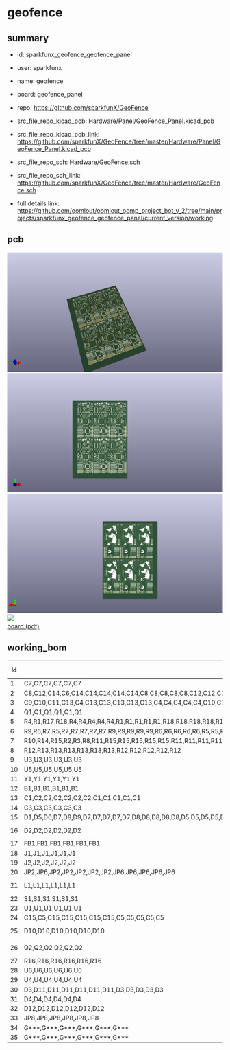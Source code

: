 # geofence
 
## summary 
* id: sparkfunx_geofence_geofence_panel
* user: sparkfunx
* name: geofence
* board: geofence_panel
* repo: https://github.com/sparkfunX/GeoFence
* src_file_repo_kicad_pcb: Hardware/Panel/GeoFence_Panel.kicad_pcb
* src_file_repo_kicad_pcb_link: https://github.com/sparkfunX/GeoFence/tree/master/Hardware/Panel/GeoFence_Panel.kicad_pcb


* src_file_repo_sch: Hardware/GeoFence.sch
* src_file_repo_sch_link: https://github.com/sparkfunX/GeoFence/tree/master/Hardware/GeoFence.sch
* full details link: https://github.com/oomlout/oomlout_oomp_project_bot_v_2/tree/main/projects/sparkfunx_geofence_geofence_panel/current_version/working  



## pcb  
![](working_3d_600.png) 
![](working_3d_front_600.png)  
![](working_3d_back_600.png)  
![](working_600.png)  
[board (pdf)](working.pdf)  

## working_bom
| Id | Designator | Footprint | Quantity | Designation | Supplier and ref |  | None | 
| --- | --- | --- | --- | --- | --- | --- | --- | 
| 1 | C7,C7,C7,C7,C7,C7 | C_0603 | 6 | 2.2uF |  |  | [''] | 
| 2 | C8,C12,C14,C6,C14,C14,C14,C14,C14,C8,C8,C8,C8,C8,C12,C12,C12,C12,C12,C6,C6,C6,C6,C6 | C_0603 | 24 | 1.0uF |  |  | [''] | 
| 3 | C9,C10,C11,C13,C4,C13,C13,C13,C13,C13,C4,C4,C4,C4,C4,C10,C10,C10,C10,C10,C9,C9,C9,C9,C9,C11,C11,C11,C11,C11 | C_0603 | 30 | 0.1uF |  |  | [''] | 
| 4 | Q1,Q1,Q1,Q1,Q1,Q1 | RESONATOR-SMD-3.2X1.3 | 6 | 8/16/20MHz |  |  | [''] | 
| 5 | R4,R1,R17,R18,R4,R4,R4,R4,R4,R1,R1,R1,R1,R1,R18,R18,R18,R18,R18,R17,R17,R17,R17,R17 | R_0603 | 24 | 1k |  |  | [''] | 
| 6 | R9,R6,R7,R5,R7,R7,R7,R7,R7,R9,R9,R9,R9,R9,R6,R6,R6,R6,R6,R5,R5,R5,R5,R5 | R_0603 | 24 | 10k |  |  | [''] | 
| 7 | R10,R14,R15,R2,R3,R8,R11,R15,R15,R15,R15,R15,R11,R11,R11,R11,R11,R14,R14,R14,R14,R14,R10,R10,R10,R10,R10,R8,R8,R8,R8,R8,R3,R3,R3,R3,R3,R2,R2,R2,R2,R2 | R_0603 | 42 | 470 |  |  | [''] | 
| 8 | R12,R13,R13,R13,R13,R13,R13,R12,R12,R12,R12,R12 | R_0603 | 12 | 4.7k |  |  | [''] | 
| 9 | U3,U3,U3,U3,U3,U3 | SO16 | 6 | CH340G |  |  | [''] | 
| 10 | U5,U5,U5,U5,U5,U5 | TQFP32-08 | 6 | ATMEGA328 |  |  | [''] | 
| 11 | Y1,Y1,Y1,Y1,Y1,Y1 | CRYSTAL-SMD-3.2X2.5MM | 6 | 12MHz |  |  | [''] | 
| 12 | B1,B1,B1,B1,B1,B1 | SparkX-6.8MM_COIN_CELL | 6 | COIN CELL |  |  | [''] | 
| 13 | C1,C2,C2,C2,C2,C2,C2,C1,C1,C1,C1,C1 | C_0603 | 12 | 10pF |  |  | [''] | 
| 14 | C3,C3,C3,C3,C3,C3 | C_0603 | 6 | 10nF |  |  | [''] | 
| 15 | D1,D5,D6,D7,D8,D9,D7,D7,D7,D7,D7,D8,D8,D8,D8,D8,D5,D5,D5,D5,D5,D6,D6,D6,D6,D6,D9,D9,D9,D9,D9,D1,D1,D1,D1,D1 | LED_0603 | 36 | Blue |  |  | [''] | 
| 16 | D2,D2,D2,D2,D2,D2 | SparkFun-DiscreteSemi-SOD-323 | 6 | 0.5A/40V/420mV |  |  | [''] | 
| 17 | FB1,FB1,FB1,FB1,FB1,FB1 | L_0603 | 6 | 600Ohm/100MHz |  |  | [''] | 
| 18 | J1,J1,J1,J1,J1,J1 | SparkX-U.FL | 6 | U.FL |  |  | [''] | 
| 19 | J2,J2,J2,J2,J2,J2 | USB-B-MICRO-SMD | 6 | microB |  |  | [''] | 
| 20 | JP2,JP6,JP2,JP2,JP2,JP2,JP2,JP6,JP6,JP6,JP6,JP6 | FIDUCIAL-MICRO | 12 | FIDUCIALUFIDUCIAL |  |  | [''] | 
| 21 | L1,L1,L1,L1,L1,L1 | L_0603 | 6 | 33nH/~{5%/500mA} |  |  | [''] | 
| 22 | S1,S1,S1,S1,S1,S1 | TACTILE_SWITCH_SMD_5.2MM | 6 | Reset |  |  | [''] | 
| 23 | U1,U1,U1,U1,U1,U1 | SparkX-TITAN_X1_GPS | 6 | TITAN X1 GPS |  |  | [''] | 
| 24 | C15,C5,C15,C15,C15,C15,C15,C5,C5,C5,C5,C5 | C_0603 | 12 | 4.7uF |  |  | [''] | 
| 25 | D10,D10,D10,D10,D10,D10 | SparkFun-DiscreteSemi-SOD-323 | 6 | BAT20J |  |  | [''] | 
| 26 | Q2,Q2,Q2,Q2,Q2,Q2 | SparkFun-DiscreteSemi-SOT23-3 | 6 | 2.5A/30V |  |  | [''] | 
| 27 | R16,R16,R16,R16,R16,R16 | R_0603 | 6 | 2.0k |  |  | [''] | 
| 28 | U6,U6,U6,U6,U6,U6 | SOT23-5 | 6 | MCP73831 |  |  | [''] | 
| 29 | U4,U4,U4,U4,U4,U4 | SOT23-5 | 6 | AP2112K-3.3V |  |  | [''] | 
| 30 | D3,D11,D11,D11,D11,D11,D11,D3,D3,D3,D3,D3 | LED_0603 | 12 | Yellow |  |  | [''] | 
| 31 | D4,D4,D4,D4,D4,D4 | LED_0603 | 6 | GREEN |  |  | [''] | 
| 32 | D12,D12,D12,D12,D12,D12 | LED_0603 | 6 | Red |  |  | [''] | 
| 33 | JP8,JP8,JP8,JP8,JP8,JP8 | JST-2-SMD | 6 | LiPo |  |  | [''] | 
| 34 | G***,G***,G***,G***,G***,G*** | worldmap_silk | 6 | LOGO |  |  | [''] | 
| 35 | G***,G***,G***,G***,G***,G*** | SparkX_Logo | 6 | LOGO |  |  | [''] | 




